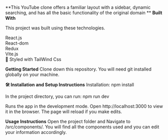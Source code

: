 **This YouTube clone offers a familiar layout with a sidebar, dynamic searching, and has all the basic functionality of the original domain **
**Built With**

This project was built using these technologies.

React.js
<br>
React-dom
<br>
Redux
<br>
Vite.js
<br>
🎨 Styled with TailWind Css 

**Getting Started**
Clone down this repository. You will need git installed globally on your machine.

**🛠 Installation and Setup Instructions**
Installation: npm install

In the project directory, you can run: npm run dev

Runs the app in the development mode.
Open http://localhost:3000 to view it in the browser. The page will reload if you make edits.

**Usage Instructions**
Open the project folder and Navigate to /src/components/.
You will find all the components used and you can edit your information accordingly.

